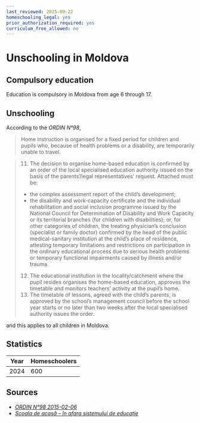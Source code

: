 ```yaml
---
last_reviewed: 2025-09-22
homeschooling_legal: yes
prior_authorization_required: yes
curriculum_free_allowed: no
---
```


# Unschooling in Moldova

## Compulsory education

Education is compulsory in Moldova from age 6 through 17.

## Unschooling

According to the _ORDIN N°98_,

> Home instruction is organised for a fixed period for children and pupils who, because of health problems or a disability, are temporarily unable to travel.

> 11.	The decision to organise home-based education is confirmed by an order of the local specialised education authority issued on the basis of the parents’/legal representatives’ request. Attached must be:
>
> - the complex assessment report of the child’s development;
> - the disability and work-capacity certificate and the individual rehabilitation and social inclusion programme issued by the National Council for Determination of Disability and Work Capacity or its territorial branches (for children with disabilities); or, for other categories of children, the treating physician’s conclusion (specialist or family doctor) confirmed by the head of the public medical-sanitary institution at the child’s place of residence, attesting temporary limitations and restrictions on participation in the ordinary educational process due to serious health problems or temporary functional impairments caused by illness and/or trauma.
>
> 12. The educational institution in the locality/catchment where the pupil resides organises the home-based education, approves the timetable and monitors teachers’ activity at the pupil’s home.
> 13. The timetable of lessons, agreed with the child’s parents, is approved by the school’s management council before the school year starts or no later than two weeks after the local specialised authority issues the order.

and this applies to all children in Moldova.

## Statistics

| Year | Homeschoolers |
| ---- | ------------- |
| 2024 | 600           |

## Sources

- [_ORDIN N°98 2015-02-06_](https://mecc.gov.md/sites/default/files/ordin_me_nr_98_26_02_2015.pdf)
- [_Școala de acasă – în afara sistemului de educație_](https://oamenisikilometri.md/scoala-de-acasa-in-afara-sistemului-de-educatie)

